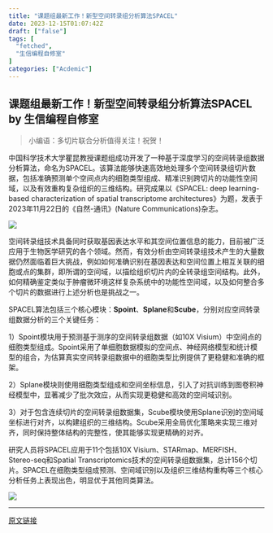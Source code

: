 ```yaml
---
title: "课题组最新工作！新型空间转录组分析算法SPACEL"
date: 2023-12-15T01:07:42Z
draft: ["false"]
tags: [
  "fetched",
  "生信编程自修室"
]
categories: ["Acdemic"]
---
```

课题组最新工作！新型空间转录组分析算法SPACEL by 生信编程自修室
------
<div><blockquote><p><span>小编语：</span><span>多切片联合分析值得关注！</span><span>祝贺！</span></p></blockquote><p>中国科学技术大学瞿昆教授课题组成功开发了一种基于深度学习的空间转录组数据分析算法，命名为SPACEL。该算法能够快速高效地处理多个空间转录组切片数据，包括准确预测单个空间点内的细胞类型组成、精准识别跨切片的功能性空间域，以及有效重构复杂组织的三维结构。研究成果以《SPACEL: deep learning-based characterization of spatial transcriptome architectures》为题，发表于2023年11月22日的《自然-通讯》(Nature Communications)杂志。</p><p><img data-galleryid="" data-imgfileid="100002107" data-ratio="0.43373493975903615" data-s="300,640" data-src="https://mmbiz.qpic.cn/mmbiz_png/rWiaFvFngFbTmOWwL3lbmrkNL40L75bMcfZZUkeCspxic3dDU6MTJSiaoLLJ87hrsGNFyC6THPXuICqV3ib6pk6KPQ/640?wx_fmt=png&amp;from=appmsg" data-type="png" data-w="830" src="https://mmbiz.qpic.cn/mmbiz_png/rWiaFvFngFbTmOWwL3lbmrkNL40L75bMcfZZUkeCspxic3dDU6MTJSiaoLLJ87hrsGNFyC6THPXuICqV3ib6pk6KPQ/640?wx_fmt=png&amp;from=appmsg"></p><p>空间转录组技术具备同时获取基因表达水平和其空间位置信息的能力，目前被广泛应用于生物医学研究的各个领域。然而，有效分析由空间转录组技术产生的大量数据仍然面临着巨大挑战，例如如何准确识别在基因表达和空间位置上相互关联的细胞或点的集群，即所谓的空间域，以描绘组织切片内的全转录组空间结构。此外，如何精确鉴定类似于肿瘤微环境这样复杂系统中的功能性空间域，以及如何整合多个切片的数据进行上述分析也是挑战之一。</p><p>SPACEL算法包括三个核心模块：<strong>Spoint</strong>、<strong>Splane</strong>和<strong>Scube</strong>，分别对应空间转录组数据分析的三个关键任务：</p><p>1）Spoint模块用于预测基于测序的空间转录组数据（如10X Visium）中空间点的细胞类型组成。Spoint采用了单细胞数据模拟的空间点、神经网络模型和统计模型的组合，为估算真实空间转录组数据中的细胞类型比例提供了更稳健和准确的框架。</p><p>2）Splane模块则使用细胞类型组成和空间坐标信息，引入了对抗训练到图卷积神经模型中，显著减少了批次效应，从而实现更稳健和高效的空间域识别。</p><p>3）对于包含连续切片的空间转录组数据集，Scube模块使用Splane识别的空间域坐标进行对齐，以构建组织的三维结构。Scube采用全局优化策略来实现三维对齐，同时保持整体结构的完整性，使其能够实现更精确的对齐。</p><p>研究人员将SPACEL应用于11个包括10X Visium、STARmap、MERFISH、Stereo-seq和Spatial Transcriptomics技术的空间转录组数据集，总计156个切片。SPACEL在细胞类型组成预测、空间域识别以及组织三维结构重构等三个核心分析任务上表现出色，明显优于其他同类算法。</p><p><img data-galleryid="" data-imgfileid="100002108" data-ratio="0.8168674698795181" data-s="300,640" data-src="https://mmbiz.qpic.cn/mmbiz_png/rWiaFvFngFbTmOWwL3lbmrkNL40L75bMcJs51tUG2l1CCj4A2DbhaUAnKJfiafye3OwOruFnScHAF640TgecqwqA/640?wx_fmt=png&amp;from=appmsg" data-type="png" data-w="830" src="https://mmbiz.qpic.cn/mmbiz_png/rWiaFvFngFbTmOWwL3lbmrkNL40L75bMcJs51tUG2l1CCj4A2DbhaUAnKJfiafye3OwOruFnScHAF640TgecqwqA/640?wx_fmt=png&amp;from=appmsg"></p><p><mp-style-type data-value="3"></mp-style-type></p></div>  
<hr>
<a href="https://mp.weixin.qq.com/s/AbWHcfHKmxjacvgYz0FSJQ",target="_blank" rel="noopener noreferrer">原文链接</a>
